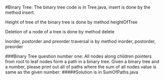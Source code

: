 #Binary Tree:
The binary tree code is in Tree.java, insert is done by the method insert. 

Height of tree of the binary tree is done by method heightOfTree

Deletion of a node of a tree is done by method delete

Inorder, postorder and preorder traversal is by method inorder, postorder, preorder

###Binary Tree question number one:
All nodes along children pointers from root to leaf nodes form a path in a binary tree. Given a binary tree and a number, please print out all of paths where the sum of all nodes value is same as the given number: 
#####Solution is in SumOfPaths.java
